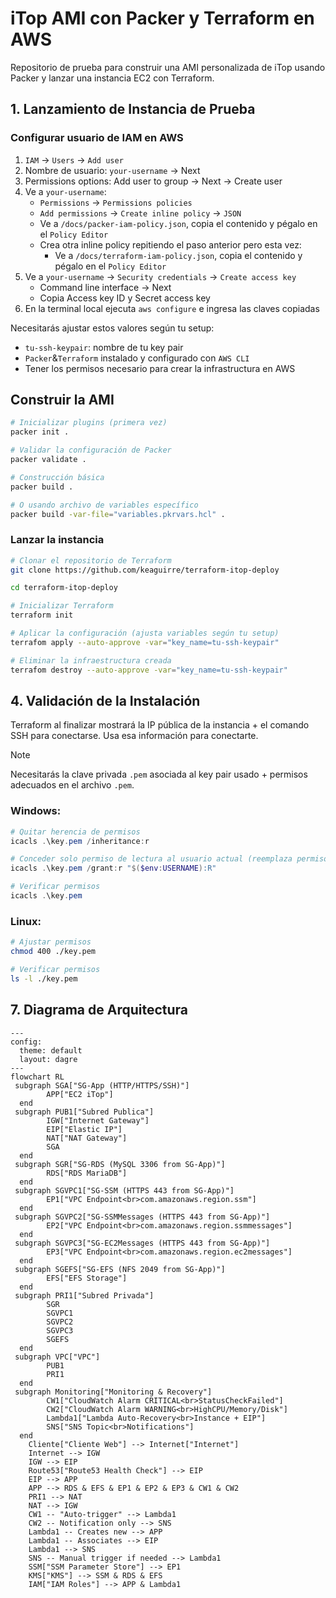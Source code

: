 # iTop AMI con Packer y Terraform en AWS
Repositorio de prueba para construir una AMI personalizada de iTop usando Packer y lanzar una instancia EC2 con Terraform.

## 1. Lanzamiento de Instancia de Prueba
### Configurar usuario de IAM en AWS

  1. `IAM` -> `Users` -> `Add user`
  2. Nombre de usuario: `your-username` -> Next
  3. Permissions options: Add user to group -> Next -> Create user
  4. Ve a `your-username`:
      - `Permissions` -> `Permissions policies`
      - `Add permissions` -> `Create inline policy` -> `JSON`
      - Ve a `/docs/packer-iam-policy.json`, copia el contenido y pégalo en el `Policy Editor`
      - Crea otra inline policy repitiendo el paso anterior pero esta vez:
        - Ve a `/docs/terraform-iam-policy.json`, copia el contenido y pégalo en el `Policy Editor`
  5. Ve a `your-username` -> `Security credentials` -> `Create access key`
      - Command line interface -> Next
      - Copia Access key ID y Secret access key
  6. En la terminal local ejecuta `aws configure` e ingresa las claves copiadas

Necesitarás ajustar estos valores según tu setup:
- `tu-ssh-keypair`: nombre de tu key pair
- `Packer`&`Terraform` instalado y configurado con `AWS CLI`
- Tener los permisos necesario para crear la infrastructura en AWS


## Construir la AMI
```bash
# Inicializar plugins (primera vez)
packer init .

# Validar la configuración de Packer
packer validate .

# Construcción básica
packer build .

# O usando archivo de variables específico
packer build -var-file="variables.pkrvars.hcl" .
```

### Lanzar la instancia
```bash
# Clonar el repositorio de Terraform
git clone https://github.com/keaguirre/terraform-itop-deploy

cd terraform-itop-deploy

# Inicializar Terraform
terraform init

# Aplicar la configuración (ajusta variables según tu setup)
terrafom apply --auto-approve -var="key_name=tu-ssh-keypair"

# Eliminar la infraestructura creada
terrafom destroy --auto-approve -var="key_name=tu-ssh-keypair"
```

## 4. Validación de la Instalación
Terraform al finalizar mostrará la IP pública de la instancia + el comando SSH para conectarse. Usa esa información para conectarte.

> [!NOTE]  
> Necesitarás la clave privada `.pem` asociada al key pair usado + permisos adecuados en el archivo `.pem`.
### Windows: 

  ```powershell
  # Quitar herencia de permisos
  icacls .\key.pem /inheritance:r

  # Conceder solo permiso de lectura al usuario actual (reemplaza permisos existentes para ese usuario)
  icacls .\key.pem /grant:r "$($env:USERNAME):R"

  # Verificar permisos
  icacls .\key.pem
```
### Linux:
```bash
# Ajustar permisos
chmod 400 ./key.pem

# Verificar permisos
ls -l ./key.pem 
```

## 7. Diagrama de Arquitectura
```mermaid
---
config:
  theme: default
  layout: dagre
---
flowchart RL
 subgraph SGA["SG-App (HTTP/HTTPS/SSH)"]
        APP["EC2 iTop"]
  end
 subgraph PUB1["Subred Publica"]
        IGW["Internet Gateway"]
        EIP["Elastic IP"]
        NAT["NAT Gateway"]
        SGA
  end
 subgraph SGR["SG-RDS (MySQL 3306 from SG-App)"]
        RDS["RDS MariaDB"]
  end
 subgraph SGVPC1["SG-SSM (HTTPS 443 from SG-App)"]
        EP1["VPC Endpoint<br>com.amazonaws.region.ssm"]
  end
 subgraph SGVPC2["SG-SSMMessages (HTTPS 443 from SG-App)"]
        EP2["VPC Endpoint<br>com.amazonaws.region.ssmmessages"]
  end
 subgraph SGVPC3["SG-EC2Messages (HTTPS 443 from SG-App)"]
        EP3["VPC Endpoint<br>com.amazonaws.region.ec2messages"]
  end
 subgraph SGEFS["SG-EFS (NFS 2049 from SG-App)"]
        EFS["EFS Storage"]
  end
 subgraph PRI1["Subred Privada"]
        SGR
        SGVPC1
        SGVPC2
        SGVPC3
        SGEFS
  end
 subgraph VPC["VPC"]
        PUB1
        PRI1
  end
 subgraph Monitoring["Monitoring & Recovery"]
        CW1["CloudWatch Alarm CRITICAL<br>StatusCheckFailed"]
        CW2["CloudWatch Alarm WARNING<br>HighCPU/Memory/Disk"]
        Lambda1["Lambda Auto-Recovery<br>Instance + EIP"]
        SNS["SNS Topic<br>Notifications"]
  end
    Cliente["Cliente Web"] --> Internet["Internet"]
    Internet --> IGW
    IGW --> EIP
    Route53["Route53 Health Check"] --> EIP
    EIP --> APP
    APP --> RDS & EFS & EP1 & EP2 & EP3 & CW1 & CW2
    PRI1 --> NAT
    NAT --> IGW
    CW1 -- "Auto-trigger" --> Lambda1
    CW2 -- Notification only --> SNS
    Lambda1 -- Creates new --> APP
    Lambda1 -- Associates --> EIP
    Lambda1 --> SNS
    SNS -- Manual trigger if needed --> Lambda1
    SSM["SSM Parameter Store"] --> EP1
    KMS["KMS"] --> SSM & RDS & EFS
    IAM["IAM Roles"] --> APP & Lambda1
```